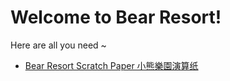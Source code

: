 # Welcome to Bear Resort!
Here are all you need ~
- [Bear Resort Scratch Paper 小熊樂園演算纸](../Bear-Resort/Scratch%20Paper/Blank.pdf)